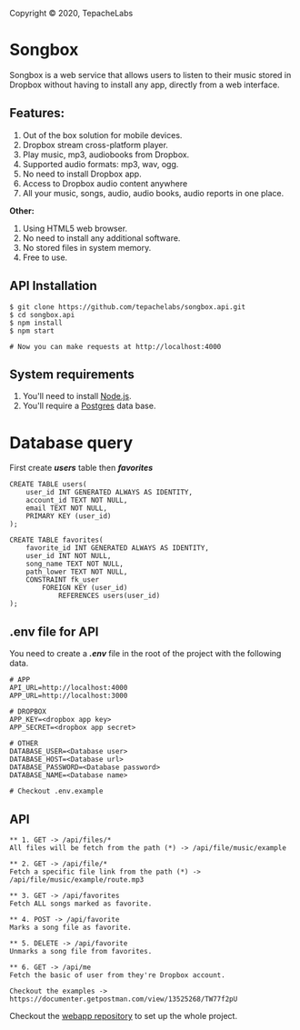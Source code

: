 Copyright © 2020, TepacheLabs

# Songbox

Songbox is a web service that allows users to listen to their music stored in Dropbox without having to install any app, directly from a web interface.

## Features:

1. Out of the box solution for mobile devices.
2. Dropbox stream cross-platform player.
3. Play music, mp3, audiobooks from Dropbox.
4. Supported audio formats: mp3, wav, ogg.
5. No need to install Dropbox app.
6. Access to Dropbox audio content anywhere
7. All your music, songs, audio, audio books, audio reports in one place.

**Other:**

1. Using HTML5 web browser.
2. No need to install any additional software.
3. No stored files in system memory.
4. Free to use.

## API Installation
```shell script
$ git clone https://github.com/tepachelabs/songbox.api.git
$ cd songbox.api
$ npm install
$ npm start

# Now you can make requests at http://localhost:4000
```

## System requirements
1. You'll need to install [Node.js](https://nodejs.org/es/).
2. You'll require a [Postgres](https://www.postgresql.org/) data base.

# Database query
First create ***users*** table then ***favorites***
```
CREATE TABLE users(
    user_id INT GENERATED ALWAYS AS IDENTITY,
    account_id TEXT NOT NULL,
    email TEXT NOT NULL,
    PRIMARY KEY (user_id)
);

CREATE TABLE favorites(
    favorite_id INT GENERATED ALWAYS AS IDENTITY,
    user_id INT NOT NULL, 
    song_name TEXT NOT NULL,
    path_lower TEXT NOT NULL,
    CONSTRAINT fk_user
        FOREIGN KEY (user_id) 
            REFERENCES users(user_id)
);
```

## .env file for API
You need to create a ***.env*** file in the root of the project with the following data.
```
# APP
API_URL=http://localhost:4000
APP_URL=http://localhost:3000

# DROPBOX
APP_KEY=<dropbox app key>
APP_SECRET=<dropbox app secret>

# OTHER
DATABASE_USER=<Database user>
DATABASE_HOST=<Database url>
DATABASE_PASSWORD=<Database password>
DATABASE_NAME=<Database name>

# Checkout .env.example 
```

## API
```
** 1. GET -> /api/files/*
All files will be fetch from the path (*) -> /api/file/music/example

** 2. GET -> /api/file/*
Fetch a specific file link from the path (*) -> /api/file/music/example/route.mp3

** 3. GET -> /api/favorites
Fetch ALL songs marked as favorite.

** 4. POST -> /api/favorite
Marks a song file as favorite.

** 5. DELETE -> /api/favorite
Unmarks a song file from favorites.

** 6. GET -> /api/me
Fetch the basic of user from they're Dropbox account.

Checkout the examples -> https://documenter.getpostman.com/view/13525268/TW77f2pU
```
Checkout the [webapp repository](https://github.com/tepachelabs/songbox.webapp) to set up the whole project.
